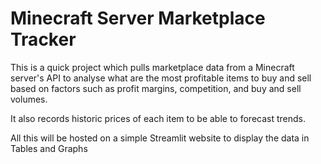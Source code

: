# Minecraft Server Marketplace Tracker

This is a quick project which pulls marketplace data from a Minecraft server's API to analyse what are the most profitable items to buy and sell based on factors such as profit margins, competition, and buy and sell volumes.

It also records historic prices of each item to be able to forecast trends.

All this will be hosted on a simple Streamlit website to display the data in Tables and Graphs